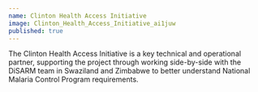 ```yaml
---
name: Clinton Health Access Initiative
image: Clinton_Health_Access_Initiative_ai1juw
published: true
---
```


The Clinton Health Access Initiative is a key technical and operational partner, supporting the project through working side-by-side with the DiSARM team in Swaziland and Zimbabwe to better understand National Malaria Control Program requirements.


